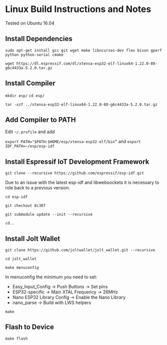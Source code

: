 Linux Build Instructions and Notes
======================================

Tested on Ubuntu 16.04

Install Dependencies
---------------------
`sudo apt-get install gcc git wget make libncurses-dev flex bison gperf python python-serial cmake`

`wget https://dl.espressif.com/dl/xtensa-esp32-elf-linux64-1.22.0-80-g6c4433a-5.2.0.tar.gz`

Install Compiler
---------------------
`mkdir esp/`
`cd esp/`

`tar -xzf ../xtensa-esp32-elf-linux64-1.22.0-80-g6c4433a-5.2.0.tar.gz`

Add Compiler to PATH
---------------------
Edit `~/.profile` and add

`export PATH="$PATH:$HOME/esp/xtensa-esp32-elf/bin”` and 
`export IDF_PATH=~/esp/esp-idf`

Install Espressif IoT Development Framework
---------------------
`git clone --recursive https://github.com/espressif/esp-idf.git`

Due to an issue with the latest esp-idf and libwebsockets it is necessary to role back to a previous version.

`cd esp-idf`

`git checkout 8c307`

`git submodule update --init --recursive`

`cd..`

Install Jolt Wallet
---------------------
`git clone https://github.com/joltwallet/jolt_wallet.git --recursive`

`cd jolt_wallet`

`make menuconfig`

In menuconfig the minimum you need to set:
* Easy_Input_Config -> Push Buttons -> Set pins
* ESP32-specific -> Main XTAL Frequency -> 26MHz
* Nano ESP32 Library Config -> Enable the Nano Library
* nano_parse -> Build with LWS helpers


`make`

Flash to Device
---------------------

`make flash`
